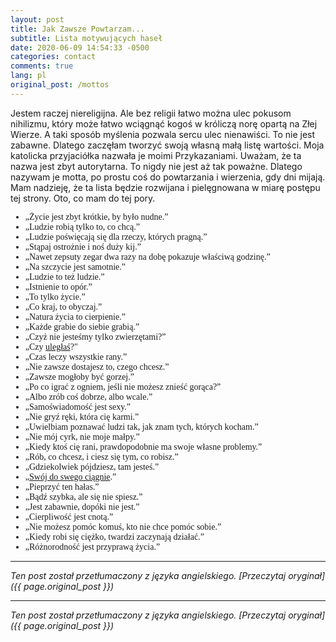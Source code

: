 ```yaml
---
layout: post
title: Jak Zawsze Powtarzam...
subtitle: Lista motywujących haseł
date: 2020-06-09 14:54:33 -0500
categories: contact
comments: true
lang: pl
original_post: /mottos
---
```




Jestem raczej niereligijna. Ale bez religii łatwo można ulec pokusom nihilizmu, który może łatwo wciągnąć kogoś w króliczą norę opartą na Złej Wierze. A taki sposób myślenia pozwala sercu ulec nienawiści. To nie jest zabawne. Dlatego zaczęłam tworzyć swoją własną małą listę wartości. Moja katolicka przyjaciółka nazwała je moimi Przykazaniami. Uważam, że ta nazwa jest zbyt autorytarna. To nigdy nie jest aż tak poważne. Dlatego nazywam je motta, po prostu coś do powtarzania i wierzenia, gdy dni mijają. Mam nadzieję, że ta lista będzie rozwijana i pielęgnowana w miarę postępu tej strony. Oto, co mam do tej pory. <!-- more -->

<ul style="font-family: gentle;"><li>„Życie jest zbyt krótkie, by było nudne.”</li>
<li>„Ludzie robią tylko to, co chcą.”</li>
<li>„Ludzie poświęcają się dla rzeczy, których pragną.”</li>
<li>„Stąpaj ostrożnie i noś duży kij.”</li>
<li>„Nawet zepsuty zegar dwa razy na dobę pokazuje właściwą godzinę.”</li>
<li>„Na szczycie jest samotnie.”</li>
<li>„Ludzie to też ludzie.”</li>
<li>„Istnienie to opór.”</li>
<li>„To tylko życie.”</li>
<li>„Co kraj, to obyczaj.”</li>
<li>„Natura życia to cierpienie.”</li>
<li>„Każde grabie do siebie grabią.”</li>
<li>„Czyż nie jesteśmy tylko zwierzętami?”</li>
<li>„Czy <a href="/self-care/2019/07/10/on-desire/">uległaś</a>?"</li>
<li>„Czas leczy wszystkie rany.”</li>
<li>„Nie zawsze dostajesz to, czego chcesz.”</li>
<li>„Zawsze mogłoby być gorzej.”</li>
<li>„Po co igrać z ogniem, jeśli nie możesz znieść gorąca?”</li>
<li>„Albo zrób coś dobrze, albo wcale.”</li>
<li>„Samoświadomość jest sexy.”</li>
<li>„Nie gryź ręki, która cię karmi.”</li>
<li>„Uwielbiam poznawać ludzi tak, jak znam tych, których kocham.”</li>
<li>„Nie mój cyrk, nie moje małpy.”</li>
<li>„Kiedy ktoś cię rani, prawdopodobnie ma swoje własne problemy.”</li>
<li>„Rób, co chcesz, i ciesz się tym, co robisz.”</li>
<li>„Gdziekolwiek pójdziesz, tam jesteś.”</li>
<li>„<a href="https://en.wiktionary.org/wiki/birds_of_a_feather_flock_together#Synonyms" target="_blank">Swój do swego ciągnie</a>.”</li>
<li>„Pieprzyć ten hałas.”</li>
<li>„Bądź szybka, ale się nie spiesz.”</li>
<li>„Jest zabawnie, dopóki nie jest.”</li>
<li>„Cierpliwość jest cnotą.”</li>
<li>„Nie możesz pomóc komuś, kto nie chce pomóc sobie.”</li>
<li>„Kiedy robi się ciężko, twardzi zaczynają działać.”</li>
<li>„Różnorodność jest przyprawą życia.”</li>
</ul>

---

*Ten post został przetłumaczony z języka angielskiego. [Przeczytaj oryginał]({{ page.original_post }})*

---

*Ten post został przetłumaczony z języka angielskiego. [Przeczytaj oryginał]({{ page.original_post }})*